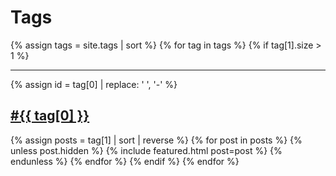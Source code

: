 ---
---
# Tags

<section class="tag-list">
{% assign tags = site.tags | sort %}
{% for tag in tags %}
  {% if tag[1].size > 1 %}
    <hr />
    {% assign id = tag[0] | replace: ' ', '-' %}
    <a href="#{{ id }}"><h2 id="{{ id }}">#{{ tag[0] }}</h2></a>
    {% assign posts = tag[1] | sort | reverse %}
    {% for post in posts %}
      {% unless post.hidden %}
        {% include featured.html post=post %}
      {% endunless %}
    {% endfor %}
  {% endif %}
{% endfor %}
</section>
